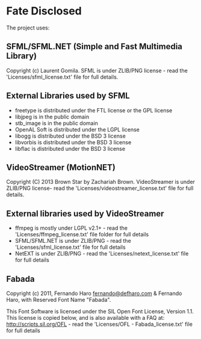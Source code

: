 Fate Disclosed
==============

The project uses:

SFML/SFML.NET (Simple and Fast Multimedia Library)
-----------
Copyright (c) Laurent Gomila. SFML is under ZLIB/PNG license - read the 'Licenses/sfml_license.txt' file for full details.

External Libraries used by SFML
--------------

* freetype is distributed under the FTL license or the GPL license
* libjpeg is in the public domain
* stb_image is in the public domain
* OpenAL Soft is distributed under the LGPL license
* libogg is distributed under the BSD 3 license
* libvorbis is distributed under the BSD 3 license
* libflac is distributed under the BSD 3 license

VideoStreamer (MotionNET)
---------
Copyright (C) 2013 Brown Star by Zachariah Brown. VideoStreamer is under ZLIB/PNG license- read the 'Licenses/videostreamer_license.txt' file for full details.
   
   
External libraries used by VideoStreamer
-------------------------------

+ ffmpeg is mostly under LGPL v2.1+ - read the 'Licenses/ffmpeg_license.txt' file  folder for full details
+ SFML/SFML.NET is under ZLIB/PNG - read the 'Licenses/sfml_license.txt' file for full details
+ NetEXT is under ZLIB/PNG - read the 'Licenses/netext_license.txt' file for full details

Fabada
--------------
Copyright (c) 2011, Fernando Haro <fernando@defharo.com> & Fernando Haro,
with Reserved Font Name "Fabada".

This Font Software is licensed under the SIL Open Font License, Version 1.1.
This license is copied below, and is also available with a FAQ at:
http://scripts.sil.org/OFL - read the 'Licenses/OFL - Fabada_license.txt' file for full details